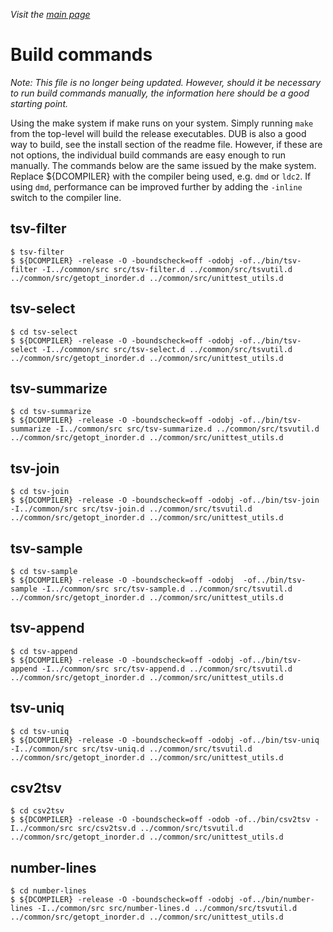 _Visit the [main page](../README.md)_

# Build commands

*Note: This file is no longer being updated. However, should it be necessary to run build commands manually, the information here should be a good starting point.* 

Using the make system if make runs on your system. Simply running `make` from the top-level will build the release executables. DUB is also a good way to build, see the install section of the readme file. However, if these are not options, the individual build commands are easy enough to run manually. The commands below are the same issued by the make system. Replace ${DCOMPILER} with the compiler being used, e.g. `dmd` or `ldc2`. If using `dmd`, performance can be improved further by adding the `-inline` switch to the compiler line. 

## tsv-filter

```
$ tsv-filter
$ ${DCOMPILER} -release -O -boundscheck=off -odobj -of../bin/tsv-filter -I../common/src src/tsv-filter.d ../common/src/tsvutil.d ../common/src/getopt_inorder.d ../common/src/unittest_utils.d
```

## tsv-select

```
$ cd tsv-select
$ ${DCOMPILER} -release -O -boundscheck=off -odobj -of../bin/tsv-select -I../common/src src/tsv-select.d ../common/src/tsvutil.d ../common/src/getopt_inorder.d ../common/src/unittest_utils.d
```

## tsv-summarize

```
$ cd tsv-summarize
$ ${DCOMPILER} -release -O -boundscheck=off -odobj -of../bin/tsv-summarize -I../common/src src/tsv-summarize.d ../common/src/tsvutil.d ../common/src/getopt_inorder.d ../common/src/unittest_utils.d
```

## tsv-join

```
$ cd tsv-join
$ ${DCOMPILER} -release -O -boundscheck=off -odobj -of../bin/tsv-join -I../common/src src/tsv-join.d ../common/src/tsvutil.d ../common/src/getopt_inorder.d ../common/src/unittest_utils.d
```

## tsv-sample

```
$ cd tsv-sample
$ ${DCOMPILER} -release -O -boundscheck=off -odobj  -of../bin/tsv-sample -I../common/src src/tsv-sample.d ../common/src/tsvutil.d ../common/src/getopt_inorder.d ../common/src/unittest_utils.d
```

## tsv-append

```
$ cd tsv-append
$ ${DCOMPILER} -release -O -boundscheck=off -odobj -of../bin/tsv-append -I../common/src src/tsv-append.d ../common/src/tsvutil.d ../common/src/getopt_inorder.d ../common/src/unittest_utils.d
```

## tsv-uniq

```
$ cd tsv-uniq
$ ${DCOMPILER} -release -O -boundscheck=off -odobj -of../bin/tsv-uniq -I../common/src src/tsv-uniq.d ../common/src/tsvutil.d ../common/src/getopt_inorder.d ../common/src/unittest_utils.d
```

## csv2tsv

```
$ cd csv2tsv
$ ${DCOMPILER} -release -O -boundscheck=off -odob -of../bin/csv2tsv -I../common/src src/csv2tsv.d ../common/src/tsvutil.d ../common/src/getopt_inorder.d ../common/src/unittest_utils.d
```

## number-lines

```
$ cd number-lines
$ ${DCOMPILER} -release -O -boundscheck=off -odobj -of../bin/number-lines -I../common/src src/number-lines.d ../common/src/tsvutil.d ../common/src/getopt_inorder.d ../common/src/unittest_utils.d
```
